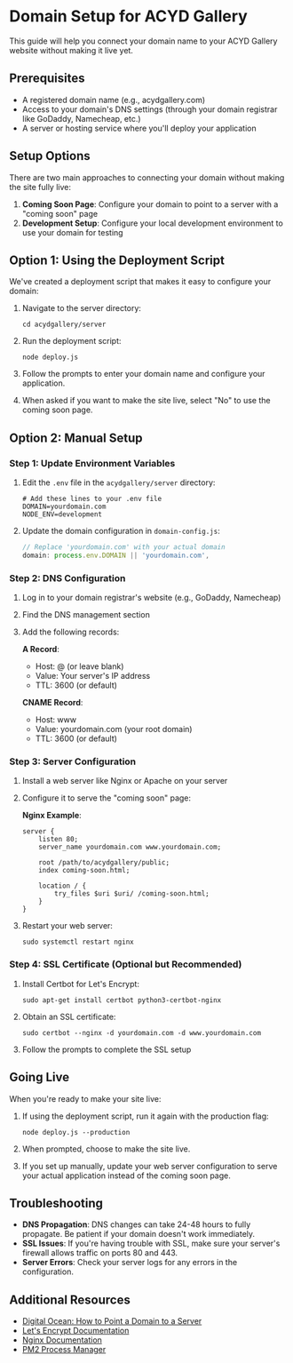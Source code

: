 # Domain Setup for ACYD Gallery

This guide will help you connect your domain name to your ACYD Gallery website without making it live yet.

## Prerequisites

- A registered domain name (e.g., acydgallery.com)
- Access to your domain's DNS settings (through your domain registrar like GoDaddy, Namecheap, etc.)
- A server or hosting service where you'll deploy your application

## Setup Options

There are two main approaches to connecting your domain without making the site fully live:

1. **Coming Soon Page**: Configure your domain to point to a server with a "coming soon" page
2. **Development Setup**: Configure your local development environment to use your domain for testing

## Option 1: Using the Deployment Script

We've created a deployment script that makes it easy to configure your domain:

1. Navigate to the server directory:
   ```
   cd acydgallery/server
   ```

2. Run the deployment script:
   ```
   node deploy.js
   ```

3. Follow the prompts to enter your domain name and configure your application.

4. When asked if you want to make the site live, select "No" to use the coming soon page.

## Option 2: Manual Setup

### Step 1: Update Environment Variables

1. Edit the `.env` file in the `acydgallery/server` directory:
   ```
   # Add these lines to your .env file
   DOMAIN=yourdomain.com
   NODE_ENV=development
   ```

2. Update the domain configuration in `domain-config.js`:
   ```javascript
   // Replace 'yourdomain.com' with your actual domain
   domain: process.env.DOMAIN || 'yourdomain.com',
   ```

### Step 2: DNS Configuration

1. Log in to your domain registrar's website (e.g., GoDaddy, Namecheap)
2. Find the DNS management section
3. Add the following records:

   **A Record**:
   - Host: @ (or leave blank)
   - Value: Your server's IP address
   - TTL: 3600 (or default)

   **CNAME Record**:
   - Host: www
   - Value: yourdomain.com (your root domain)
   - TTL: 3600 (or default)

### Step 3: Server Configuration

1. Install a web server like Nginx or Apache on your server
2. Configure it to serve the "coming soon" page:

   **Nginx Example**:
   ```nginx
   server {
       listen 80;
       server_name yourdomain.com www.yourdomain.com;
       
       root /path/to/acydgallery/public;
       index coming-soon.html;
       
       location / {
           try_files $uri $uri/ /coming-soon.html;
       }
   }
   ```

3. Restart your web server:
   ```
   sudo systemctl restart nginx
   ```

### Step 4: SSL Certificate (Optional but Recommended)

1. Install Certbot for Let's Encrypt:
   ```
   sudo apt-get install certbot python3-certbot-nginx
   ```

2. Obtain an SSL certificate:
   ```
   sudo certbot --nginx -d yourdomain.com -d www.yourdomain.com
   ```

3. Follow the prompts to complete the SSL setup

## Going Live

When you're ready to make your site live:

1. If using the deployment script, run it again with the production flag:
   ```
   node deploy.js --production
   ```

2. When prompted, choose to make the site live.

3. If you set up manually, update your web server configuration to serve your actual application instead of the coming soon page.

## Troubleshooting

- **DNS Propagation**: DNS changes can take 24-48 hours to fully propagate. Be patient if your domain doesn't work immediately.
- **SSL Issues**: If you're having trouble with SSL, make sure your server's firewall allows traffic on ports 80 and 443.
- **Server Errors**: Check your server logs for any errors in the configuration.

## Additional Resources

- [Digital Ocean: How to Point a Domain to a Server](https://www.digitalocean.com/community/tutorials/how-to-point-to-digitalocean-nameservers-from-common-domain-registrars)
- [Let's Encrypt Documentation](https://letsencrypt.org/docs/)
- [Nginx Documentation](https://nginx.org/en/docs/)
- [PM2 Process Manager](https://pm2.keymetrics.io/docs/usage/quick-start/) 